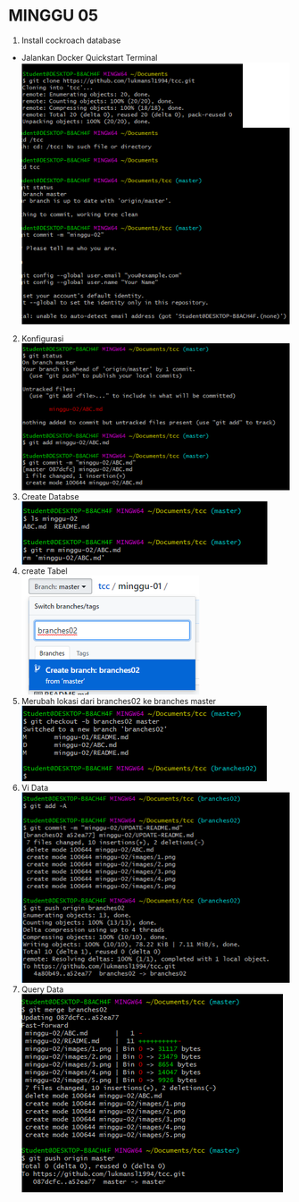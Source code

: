 # MINGGU 05  

1. Install cockroach database  
* Jalankan Docker Quickstart Terminal
![5](images/1.png)  
2. Konfigurasi    
![2](images/2.png)
3. Create Databse   
![2](images/3.png)  
4. create Tabel   
![2](images/4.png)  
5. Merubah lokasi dari branches02 ke branches master  
![2](images/5.png)
6. Vi Data   
![2](images/6.png)    
7. Query Data  
![2](images/7.png)  
